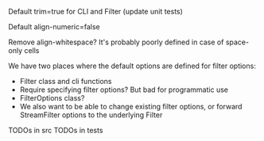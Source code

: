 Default trim=true for CLI and Filter (update unit tests)

Default align-numeric=false

Remove align-whitespace? It's probably poorly defined in case of space-only
cells

We have two places where the default options are defined for filter options:
  * Filter class and cli functions
  * Require specifying filter options? But bad for programmatic use
  * FilterOptions class?
  * We also want to be able to change existing filter options, or forward
    StreamFilter options to the underlying Filter

TODOs in src
TODOs in tests
